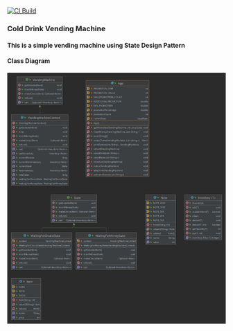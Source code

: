 [![CI Build](https://github.com/haianh1233/vending-machine/actions/workflows/maven-publish.yml/badge.svg)](https://github.com/haianh1233/vending-machine/actions/workflows/maven-publish.yml)

### Cold Drink Vending Machine

#### This is a simple vending machine using State Design Pattern

#### Class Diagram
![alt text](https://github.com/haianh1233/vending-machine/blob/main/UMLClassDiagrams.png?raw=true)
